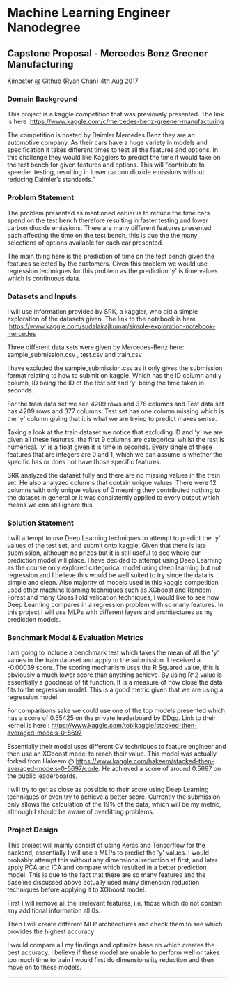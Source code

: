 # Machine Learning Engineer Nanodegree
## Capstone Proposal - Mercedes Benz Greener Manufacturing

Kimpster @ Github (Ryan Chan)
4th Aug 2017


### Domain Background

This project is a kaggle competition that was previously presented. The link is here :https://www.kaggle.com/c/mercedes-benz-greener-manufacturing

The competition is hosted by Daimler Mercedes Benz they are an automotive company. As their cars have a huge variety in models and specification it takes different times to test all the features and options. In this challenge they would like Kagglers to predict the time it would take on the test bench for given features and options. This will "contribute to speedier testing, resulting in lower carbon dioxide emissions without reducing Daimler’s standards."



### Problem Statement
The problem presented as mentioned earlier is to reduce the time cars spend on the test bench therefore resulting in faster testing and lower carbon dioxide emissions. There are many different features presented each affecting the time on the test bench, this is due the the many selections of options available for each car presented.

The main thing here is the prediction of time on the test bench given the features selected by the customers. Given this problem we would use regression techniques for this problem as the prediction 'y' is time values which is continuous data.


### Datasets and Inputs

I will use information provided by SRK, a kaggler, who did a simple exploration of the datasets given. The link to the notebook is here :https://www.kaggle.com/sudalairajkumar/simple-exploration-notebook-mercedes

Three different data sets were given by Mercedes-Benz here: sample_submission.csv , test.csv and train.csv

I have excluded the sample_submission.csv as it only gives the submission format relating to how to submit on kaggle. Which has the ID column and y column, ID being the ID of the test set and 'y' being the time taken in seconds.

For the train data set we see 4209 rows and 378 columns and Test data set has 4209 rows and 377 columns.
Test set has one column missing which is the 'y' column giving that it is what we are trying to predict makes sense.

Taking a look at the train dataset we notice that excluding ID and 'y' we are given all these features, the first 9 columns are categorical whilst the rest is numerical. 'y' is a float given it is time in seconds. Every single of these features that are integers are 0 and 1, which we can assume is whether the specific has or does not have those specific features.

SRK analyzed the dataset fully and there are no missing values in the train set. He also analyzed columns that contain unique values. There were 12 columns with only unique values of 0 meaning they contributed nothing to the dataset in general or it was consistently applied to every output which means we can still ignore this.



### Solution Statement
I will attempt to use Deep Learning techniques to attempt to predict the 'y' values of the test set, and submit onto kaggle. Given that there is late submission, although no prizes but it is still useful to see where our prediction model will place. I have decided to attempt using Deep Learning as the course only explored categorical model using deep learning but not regression and I believe this would be well suited to try since the data is simple and clean. Also majority of models used in this kaggle competition used other machine learning techniques such as XGboost and Random Forest and many Cross Fold validation techniques, I would like to see how Deep Learning compares in a regression problem with so many features. In this project I will use MLPs with different layers and architectures as my prediction models.


### Benchmark Model & Evaluation Metrics
I am going to include a benchmark test which takes the mean of all the 'y' values in the train dataset and apply to the submission. I received a -0.00039 score. The scoring mechanism uses the R Squared value, this is obviously a much lower score than anything achieve. By using R^2 value is essentially a goodness of fit function. It is a measure of how close the data fits to the regression model. This is a good metric given that we are using a regression model.

For comparisons sake we could use one of the top models presented which has a score of 0.55425 on the private leaderboard by DDgg. Link to their kernel is here : https://www.kaggle.com/tobikaggle/stacked-then-averaged-models-0-5697

Essentially their model uses different CV techniques to feature engineer and then use an XGboost model to reach their value. This model was actually forked from Hakeem @ https://www.kaggle.com/hakeem/stacked-then-averaged-models-0-5697/code. He achieved a score of around 0.5697 on the public leaderboards.

I will try to get as close as possible to their score using Deep Learning techniques or even try to achieve a better score. Currently the submission only allows the calculation of the 19% of the data, which will be my metric, although I should be aware of overfitting problems.



### Project Design

This project will mainly consist of using Keras and Tensorflow for the backend, essentially I will use a MLPs to predict the 'y' values. I would probably attempt this without any dimensional reduction at first, and later apply PCA and ICA and compare which resulted in a better prediction model. This is due to the fact that there are so many features and the baseline discussed above actually used many dimension reduction techniques before applying it to XGboost model.

First I will remove all the irrelevant features, i.e. those which do not contain any additional information all 0s.

Then I will create different MLP architectures and check them to see which provides the highest accuracy

I would compare all my findings and optimize base on which creates the best accuracy. I believe if these model are unable to perform well or takes too much time to train I would first do dimensionality reduction and then move on to these models.


-----------
